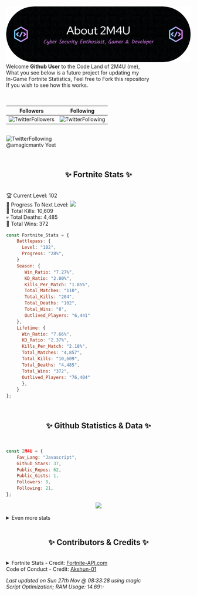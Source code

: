
  ![Header](./src/github-banner.png)
  <br>
  Welcome **Github User** to the Code Land of 2M4U (me),<br>
  What you see below is a future project for updating my<br>
  In-Game Fortnite Statistics, Feel free to Fork this repository<br>
  If you wish to see how this works.
  <br><br>
  <br>
  
  | Followers  | Following |
  | ---------- |:---------:|
  | ![TwitterFollowers](https://img.shields.io/badge/Twitter%20Followers-77-blue)  | ![TwitterFollowing](https://img.shields.io/badge/Twitter%20Following-237-blue)  |


  <br>![TwitterFollowing](https://img.shields.io/badge/Latest%20Tweet--blue)<br>
  @amagicmantv Yeet
   
  <br><h2 align="center"> ✨ Fortnite Stats ✨</h2><br>
  🏆 Current Level: 102<br>
  🎉 Progress To Next Level: ![](https://geps.dev/progress/28)<br>
  🎯 Total Kills: 10,609<br>
  💀 Total Deaths: 4,485<br>
  👑 Total Wins: 372<br>

```js
const Fortnite_Stats = {
    Battlepass: {
      Level: "102",
      Progress: "28%",    
    }
    Season: { 
       Win_Ratio: "7.27%",
       KD_Ratio: "2.00%",
       Kills_Per_Match: "1.85%",
       Total_Matches: "110",
       Total_Kills: "204",
       Total_Deaths: "102",
       Total_Wins: "8",
       Outlived_Players: "6,441"
    },
    Lifetime: {
      Win_Ratio: "7.66%",
      KD_Ratio: "2.37%",
      Kills_Per_Match: "2.18%",
      Total_Matches: "4,857",
      Total_Kills: "10,609",
      Total_Deaths: "4,485",
      Total_Wins: "372",
      Outlived_Players: "76,404"
      },
    }
}; 
```


<br><h2 align="center"> ✨ Github Statistics & Data ✨</h2><br>

```js
const 2M4U = {
    Fav_Lang: "Javascript",
    Github_Stars: 37,
    Public_Repos: 62,
    Public_Gists: 1,
    Followers: 8,
    Following: 21,
}; 
```

<p align="center">
<img src="https://github-readme-streak-stats.herokuapp.com/?user=2M4U&theme=tokyonight">
</p>
<details>
  <summary>
      Even more stats
  </summary>
  <p align="center">
    <img src="https://github-profile-trophy.vercel.app/?username=2M4U&theme=dracula">
    <img src="https://github-readme-stats.vercel.app/api?username=2M4U&theme=tokyonight&count_private=true&show_icons=true&include_all_commits=true">
  </p>
</details>
<br><h2 align="center"> ✨ Contributors & Credits ✨</h2><br>
<details>
  <summary>
      Fortnite Stats - Credit: <a href="https://fortnite-api.com/?utm_source=github.com/2M4U/2M4U">Fortnite-API.com</a><br>
      Code of Conduct - Credit: <a href="https://github.com/Akshun-01">Akshun-01</a>
  </summary>
</details>

<!-- Last updated on Sun Nov 27 2022 08:33:28 GMT+0000 (Coordinated Universal Time) ;-;-->
<i>Last updated on  Sun 27th Nov @ 08:33:28 using magic<br>
Script Optimization; RAM Usage: 14.69</i>✨